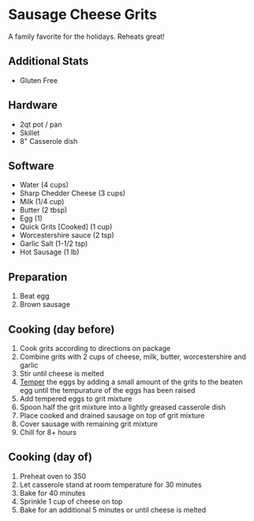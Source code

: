 # Sausage Cheese Grits
A family favorite for the holidays. Reheats great!

## Additional Stats
* Gluten Free

## Hardware
* 2qt pot / pan
* Skillet
* 8" Casserole dish

## Software
* Water (4 cups)
* Sharp Chedder Cheese (3 cups)
* Milk (1/4 cup)
* Butter (2 tbsp)
* Egg (1)
* Quick Grits [Cooked] (1 cup)
* Worcestershire sauce (2 tsp)
* Garlic Salt (1-1/2 tsp)
* Hot Sausage (1 lb)

## Preparation
1. Beat egg
2. Brown sausage

## Cooking (day before)
1. Cook grits according to directions on package
2. Combine grits with 2 cups of cheese, milk, butter, worcestershire and garlic
3. Stir until cheese is melted
4. [Temper](http://www.cookingchanneltv.com/videos/how-to-temper-eggs.html) the eggs by adding a small amount of the grits to the beaten egg until the tempurature of the eggs has been raised
5. Add tempered eggs to grit mixture
6. Spoon half the grit mixture into a lightly greased casserole dish
7. Place cooked and drained sausage on top of grit mixture
8. Cover sausage with remaining grit mixture
9. Chill for 8+ hours

## Cooking (day of)
1. Preheat oven to 350
2. Let casserole stand at room temperature for 30 minutes
3. Bake for 40 minutes
4. Sprinkle 1 cup of cheese on top
5. Bake for an additional 5 minutes or until cheese is melted